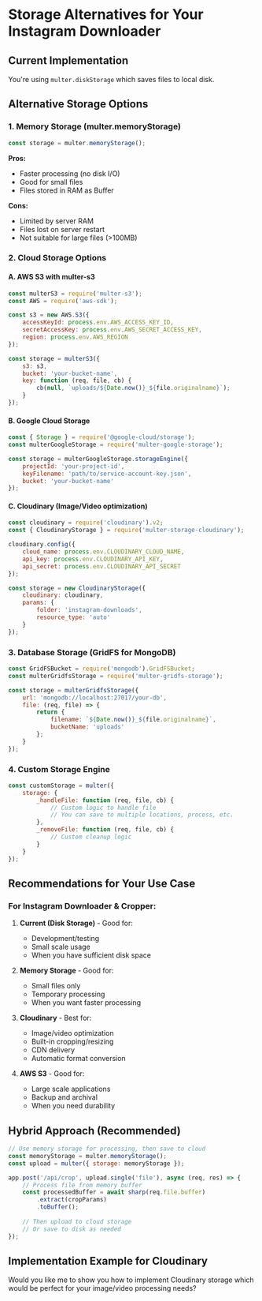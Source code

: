 # Storage Alternatives for Your Instagram Downloader

## Current Implementation
You're using `multer.diskStorage` which saves files to local disk.

## Alternative Storage Options

### 1. Memory Storage (multer.memoryStorage)
```javascript
const storage = multer.memoryStorage();
```
**Pros:**
- Faster processing (no disk I/O)
- Good for small files
- Files stored in RAM as Buffer

**Cons:**
- Limited by server RAM
- Files lost on server restart
- Not suitable for large files (>100MB)

### 2. Cloud Storage Options

#### A. AWS S3 with multer-s3
```javascript
const multerS3 = require('multer-s3');
const AWS = require('aws-sdk');

const s3 = new AWS.S3({
    accessKeyId: process.env.AWS_ACCESS_KEY_ID,
    secretAccessKey: process.env.AWS_SECRET_ACCESS_KEY,
    region: process.env.AWS_REGION
});

const storage = multerS3({
    s3: s3,
    bucket: 'your-bucket-name',
    key: function (req, file, cb) {
        cb(null, `uploads/${Date.now()}_${file.originalname}`);
    }
});
```

#### B. Google Cloud Storage
```javascript
const { Storage } = require('@google-cloud/storage');
const multerGoogleStorage = require('multer-google-storage');

const storage = multerGoogleStorage.storageEngine({
    projectId: 'your-project-id',
    keyFilename: 'path/to/service-account-key.json',
    bucket: 'your-bucket-name'
});
```

#### C. Cloudinary (Image/Video optimization)
```javascript
const cloudinary = require('cloudinary').v2;
const { CloudinaryStorage } = require('multer-storage-cloudinary');

cloudinary.config({
    cloud_name: process.env.CLOUDINARY_CLOUD_NAME,
    api_key: process.env.CLOUDINARY_API_KEY,
    api_secret: process.env.CLOUDINARY_API_SECRET
});

const storage = new CloudinaryStorage({
    cloudinary: cloudinary,
    params: {
        folder: 'instagram-downloads',
        resource_type: 'auto'
    }
});
```

### 3. Database Storage (GridFS for MongoDB)
```javascript
const GridFSBucket = require('mongodb').GridFSBucket;
const multerGridfsStorage = require('multer-gridfs-storage');

const storage = multerGridfsStorage({
    url: 'mongodb://localhost:27017/your-db',
    file: (req, file) => {
        return {
            filename: `${Date.now()}_${file.originalname}`,
            bucketName: 'uploads'
        };
    }
});
```

### 4. Custom Storage Engine
```javascript
const customStorage = multer({
    storage: {
        _handleFile: function (req, file, cb) {
            // Custom logic to handle file
            // You can save to multiple locations, process, etc.
        },
        _removeFile: function (req, file, cb) {
            // Custom cleanup logic
        }
    }
});
```

## Recommendations for Your Use Case

### For Instagram Downloader & Cropper:

1. **Current (Disk Storage)** - Good for:
   - Development/testing
   - Small scale usage
   - When you have sufficient disk space

2. **Memory Storage** - Good for:
   - Small files only
   - Temporary processing
   - When you want faster processing

3. **Cloudinary** - Best for:
   - Image/video optimization
   - Built-in cropping/resizing
   - CDN delivery
   - Automatic format conversion

4. **AWS S3** - Good for:
   - Large scale applications
   - Backup and archival
   - When you need durability

## Hybrid Approach (Recommended)
```javascript
// Use memory storage for processing, then save to cloud
const memoryStorage = multer.memoryStorage();
const upload = multer({ storage: memoryStorage });

app.post('/api/crop', upload.single('file'), async (req, res) => {
    // Process file from memory buffer
    const processedBuffer = await sharp(req.file.buffer)
        .extract(cropParams)
        .toBuffer();
    
    // Then upload to cloud storage
    // Or save to disk as needed
});
```

## Implementation Example for Cloudinary
Would you like me to show you how to implement Cloudinary storage which would be perfect for your image/video processing needs?
